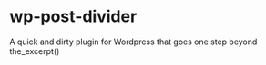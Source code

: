 wp-post-divider
===============

A quick and dirty plugin for Wordpress that goes one step beyond the_excerpt()
